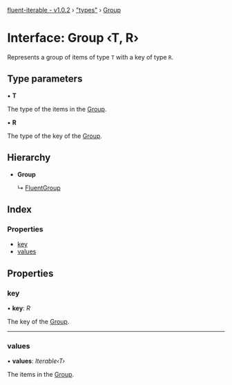 [fluent-iterable - v1.0.2](../README.md) › ["types"](../modules/_types_.md) › [Group](_types_.group.md)

# Interface: Group ‹**T, R**›

Represents a group of items of type `T` with a key of type `R`.

## Type parameters

▪ **T**

The type of the items in the [Group](_types_.group.md).

▪ **R**

The type of the key of the [Group](_types_.group.md).

## Hierarchy

* **Group**

  ↳ [FluentGroup](_types_.fluentgroup.md)

## Index

### Properties

* [key](_types_.group.md#key)
* [values](_types_.group.md#values)

## Properties

###  key

• **key**: *R*

The key of the [Group](_types_.group.md).

___

###  values

• **values**: *Iterable‹T›*

The items in the [Group](_types_.group.md).
